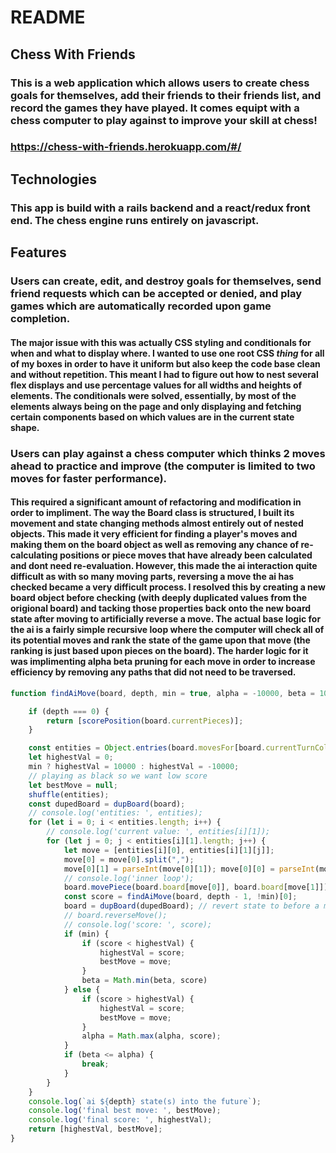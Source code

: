 # README

## Chess With Friends

### This is a web application which allows users to create chess goals for themselves, add their friends to their friends list, and record the games they have played. It comes equipt with a chess computer to play against to improve your skill at chess!

### https://chess-with-friends.herokuapp.com/#/

## Technologies

### This app is build with a rails backend and a react/redux front end. The chess engine runs entirely on javascript.

## Features

### Users can create, edit, and destroy goals for themselves, send friend requests which can be accepted or denied, and play games which are automatically recorded upon game completion.

#### The major issue with this was actually CSS styling and conditionals for when and what to display where. I wanted to use one root CSS *thing* for all of my boxes in order to have it uniform but also keep the code base clean and without repetition. This meant I had to figure out how to nest several flex displays and use percentage values for all widths and heights of elements. The conditionals were solved, essentially, by most of the elements always being on the page and only displaying and fetching certain components based on which values are in the current state shape.

### Users can play against a chess computer which thinks 2 moves ahead to practice and improve (the computer is limited to two moves for faster performance).

#### This required a significant amount of refactoring and modification in order to impliment. The way the Board class is structured, I built its movement and state changing methods almost entirely out of nested objects. This made it very efficient for finding a player's moves and making them on the board object as well as removing any chance of re-calculating positions or piece moves that have already been calculated and dont need re-evaluation. However, this made the ai interaction quite difficult as with so many moving parts, reversing a move the ai has checked became a very difficult process. I resolved this by creating a new board object before checking (with deeply duplicated values from the origional board) and tacking those properties back onto the new board state after moving to artificially reverse a move. The actual base logic for the ai is a fairly simple recursive loop where the computer will check all of its potential moves and rank the state of the game upon that move (the ranking is just based upon pieces on the board). The harder logic for it was implimenting alpha beta pruning for each move in order to increase efficiency by removing any paths that did not need to be traversed.


```js
function findAiMove(board, depth, min = true, alpha = -10000, beta = 10000) {

    if (depth === 0) {
        return [scorePosition(board.currentPieces)];
    }

    const entities = Object.entries(board.movesFor[board.currentTurnColor]);
    let highestVal = 0;
    min ? highestVal = 10000 : highestVal = -10000;
    // playing as black so we want low score
    let bestMove = null;
    shuffle(entities);
    const dupedBoard = dupBoard(board);
    // console.log('entities: ', entities);
    for (let i = 0; i < entities.length; i++) {
        // console.log('current value: ', entities[i][1]);
        for (let j = 0; j < entities[i][1].length; j++) {
            let move = [entities[i][0], entities[i][1][j]];
            move[0] = move[0].split(",");
            move[0][1] = parseInt(move[0][1]); move[0][0] = parseInt(move[0][0]);
            // console.log('inner loop');
            board.movePiece(board.board[move[0]], board.board[move[1]]);
            const score = findAiMove(board, depth - 1, !min)[0];
            board = dupBoard(dupedBoard); // revert state to before a move was made
            // board.reverseMove();
            // console.log('score: ', score);
            if (min) {
                if (score < highestVal) {
                    highestVal = score;
                    bestMove = move;
                }
                beta = Math.min(beta, score)
            } else {
                if (score > highestVal) {
                    highestVal = score;
                    bestMove = move;
                }
                alpha = Math.max(alpha, score);
            }
            if (beta <= alpha) {
                break;
            }
        }
    }
    console.log(`ai ${depth} state(s) into the future`);
    console.log('final best move: ', bestMove);
    console.log('final score: ', highestVal);
    return [highestVal, bestMove];
}
```
